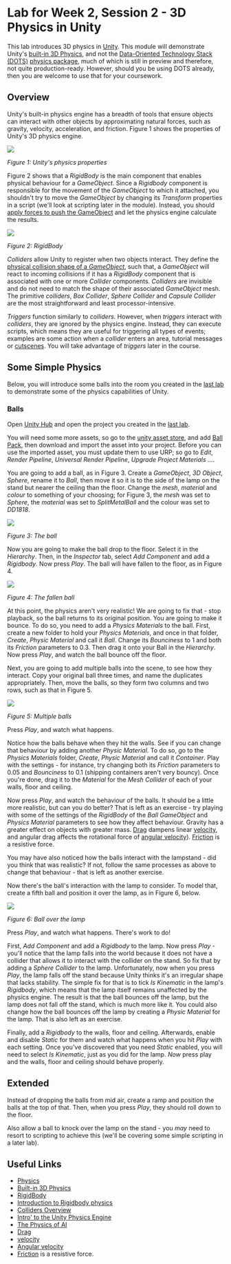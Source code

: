 # Lab for Week 2, Session 2 - 3D Physics in Unity

This lab introduces 3D physics in [Unity](https://unity.com/). This module will demonstrate Unity's [built-in 3D Physics](https://docs.unity3d.com/Manual/PhysicsOverview.html), and not the [Data-Oriented Technology Stack (DOTS)](https://unity.com/dots) [physics package](https://unity.com/dots/packages#unity-physics-preview), much of which is still in preview and therefore, not quite production-ready. However, should you be using DOTS already, then you are welcome to use that for your coursework.

## Overview

Unity's built-in physics engine has a breadth of tools that ensure objects can interact with other objects by approximating natural forces, such as gravity, velocity, acceleration, and friction. Figure 1 shows the properties of Unity's 3D physics engine.

![](./images/physicsProperties.png)

_Figure 1: Unity's physics properties_

Figure 2 shows that a _RigidBody_ is the main component that enables physical behaviour for a _GameObject_. Since a _Rigidbody_ component is responsible for the movement of the _GameObject_ to which it attached, you shouldn't try to move the _GameObject_ by changing its _Transform_ properties in a script (we'll look at scripting later in the module). Instead, you should [apply forces to push the GameObject](https://docs.unity3d.com/Manual/RigidbodiesOverview.html) and let the physics engine calculate the results.

![](./images/rigidBody.png)

_Figure 2: RigidBody_

_Colliders_ allow Unity to register when two objects interact. They define the [physical collision shape of a _GameObject_](https://docs.unity3d.com/Manual/CollidersOverview.html), such that, a _GameObject_ will react to incoming collisions if it has a _RigidBody_ component that is associated with one or more _Collider_ components. _Colliders_ are invisible and do not need to match the shape of their associated _GameObject_ mesh. The primitive _colliders_, _Box Collider_, _Sphere Collider_ and _Capsule Collider_ are the most straightforward and least processor-intensive.

_Triggers_ function similarly to _colliders_. However, when _triggers_ interact with _colliders_, they are ignored by the physics engine. Instead, they can execute scripts, which means they are useful for triggering all types of events; examples are some action when a _collider_ enters an area, tutorial messages or [cutscenes](https://en.wikipedia.org/wiki/Cutscene). You will take advantage of _triggers_ later in the course.

## Some Simple Physics

Below, you will introduce some balls into the room you created in the [last lab](./week2Session1.md) to demonstrate some of the physics capabilities of Unity.

### Balls

Open [Unity Hub](https://docs.unity3d.com/Manual/GettingStartedUnityHub.html) and open the project you created in the [last lab](./week3Session2.md).

You will need some more assets, so go to the [unity asset store](https://assetstore.unity.com/), and add [Ball Pack](https://assetstore.unity.com/packages/3d/props/ball-pack-446), then download and import the asset into your project. Before you can use the imported asset, you must update them to use URP; so go to _Edit_, _Render Pipeline_, _Universal Render Pipeline_, _Upgrade Project Materials ..._.

You are going to add a ball, as in Figure 3. Create a _GameObject_, _3D Object_, _Sphere_, rename it to _Ball_, then move it so it is to the side of the lamp on the stand but nearer the ceiling than the floor. Change the _mesh_,  _material_ and _colour_ to something of your choosing; for Figure 3, the _mesh_ was set to _Sphere_, the _material_ was set to _SplitMetalBall_ and the colour was set to _DD1818_.

![](./images/ball.png)

_Figure 3: The ball_

Now you are going to make the ball drop to the floor. Select it in the _Hierarchy_. Then, in the _Inspector_ tab, select _Add Component_ and add a _Rigidbody_. Now press _Play_. The ball will have fallen to the floor, as in Figure 4. 

![](./images/ballFallen.png)

_Figure 4: The fallen ball_

At this point, the physics aren't very realistic! We are going to fix that - stop playback, so the ball returns to its original position. You are going to make it bounce. To do so, you need to add a _Physics Materials_ to the ball. First, create a new folder to hold your _Physics Materials_, and once in that folder, _Create_, _Physic Material_ and call it _Ball_. Change its _Bounciness_ to 1 and both its _Friction_ parameters to 0.3. Then drag it onto your Ball in the _Hierarchy_. Now press _Play_, and watch the ball bounce off the floor.

Next, you are going to add multiple balls into the scene, to see how they interact. Copy your original ball three times, and name the duplicates appropriately. Then, move the balls, so they form two columns and two rows, such as that in Figure 5.

![](./images/ballsMany.png)

_Figure 5: Multiple balls_

Press _Play_, and watch what happens.

Notice how the balls behave when they hit the walls. See if you can change that behaviour by adding another _Physic Material_. To do so, go to the _Physics Materials_ folder, _Create_, _Physic Material_ and call it _Container_. Play with the settings - for instance, try changing both its _Friction_ parameters to 0.05 and _Bounciness_ to 0.1 (shipping containers aren't very bouncy). Once you're done, drag it to the _Material_ for the _Mesh Collider_ of each of your walls, floor and ceiling.

Now press _Play_, and watch the behaviour of the balls. It should be a little more realistic, but can you do better? That is left as an exercise - try playing with some of the settings of the _RigidBody_ of the _Ball_ _GameObject_ and _Physics Material_ parameters to see how they affect behaviour. Gravity has a greater effect on objects with greater mass. [Drag](https://en.wikipedia.org/wiki/Drag_(physics)) dampens linear [velocity](https://en.wikipedia.org/wiki/Velocity), and angular drag affects the rotational force of [angular velocity](https://en.wikipedia.org/wiki/Angular_velocity)). [Friction](https://en.wikipedia.org/wiki/Friction) is a resistive force.

You may have also noticed how the balls interact with the lampstand - did you think that was realistic? If not, follow the same processes as above to change that behaviour - that is left as another exercise.

Now there's the ball's interaction with the lamp to consider. To model that, create a fifth ball and position it over the lamp, as in Figure 6, below.

![](./images/ballLamp.png)

_Figure 6: Ball over the lamp_

Press _Play_, and watch what happens. There's work to do!

First, _Add Component_ and add a _Rigidbody_ to the lamp. Now press _Play_ - you'll notice that the lamp falls into the world because it does not have a collider that allows it to interact with the collider on the stand. So fix that by adding a _Sphere Collider_ to the lamp. Unfortunately, now when you press _Play_, the lamp falls off the stand because Unity thinks it's an irregular shape that lacks stability. The simple fix for that is to tick _Is Kinematic_ in the lamp's _Rigidbody_, which means that the lamp itself remains unaffected by the physics engine. The result is that the ball bounces off the lamp, but the lamp does not fall off the stand, which is much more like it. You could also change how the ball bounces off the lamp by creating a _Physic Material_ for the lamp. That is also left as an exercise.

Finally, add a _Rigidbody_ to the walls, floor and ceiling. Afterwards, enable and disable _Static_ for them and watch what happens when you hit _Play_ with each setting. Once you've discovered that you need _Static_ enabled, you will need to select _Is Kinematic_, just as you did for the lamp. _Now_ press play and the walls, floor and ceiling should behave properly.

## Extended

Instead of dropping the balls from mid air, create a ramp and position the balls at the top of that. Then, when you press _Play_, they should roll down to the floor.

Also allow a ball to knock over the lamp on the stand - you _may_ need to resort to scripting to achieve this (we'll be covering some simple scripting in a later lab).

## Useful Links

+ [Physics](https://docs.unity3d.com/Manual/PhysicsSection.html)
+ [Built-in 3D Physics](https://docs.unity3d.com/Manual/PhysicsOverview.html)
+ [RigidBody](https://docs.unity3d.com/Manual/class-Rigidbody.html)
+ [Introduction to Rigidbody physics](https://docs.unity3d.com/Manual/RigidbodiesOverview.html)
+ [Colliders Overview](https://docs.unity3d.com/Manual/CollidersOverview.html)
+ [Intro' to the Unity Physics Engine](https://learn.unity.com/tutorial/intro-to-the-unity-physics-engine)
+ [The Physics of AI](https://learn.unity.com/project/the-physics-of-ai)
+ [Drag](https://en.wikipedia.org/wiki/Drag_(physics))
+ [velocity](https://en.wikipedia.org/wiki/Velocity)
+ [Angular velocity](https://en.wikipedia.org/wiki/Angular_velocity)
+ [Friction](https://en.wikipedia.org/wiki/Friction) is a resistive force.

